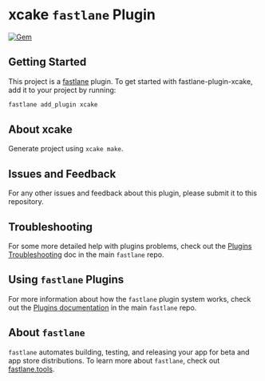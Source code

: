 # xcake `fastlane` Plugin

[![Gem](https://raw.githubusercontent.com/fastlane/fastlane/master/fastlane/lib/fastlane/plugins/templates/assets/plugin-badge.svg)](https://rubygems.org/gems/fastlane-plugin-xcake)

## Getting Started

This project is a [fastlane](https://github.com/fastlane/fastlane) plugin. To get started with fastlane-plugin-xcake, add it to your project by running:

```bash
fastlane add_plugin xcake
```

## About xcake

Generate project using `xcake make`.

## Issues and Feedback

For any other issues and feedback about this plugin, please submit it to this repository.

## Troubleshooting

For some more detailed help with plugins problems, check out the [Plugins Troubleshooting](https://github.com/fastlane/fastlane/blob/master/fastlane/docs/PluginsTroubleshooting.md) doc in the main `fastlane` repo.

## Using `fastlane` Plugins

For more information about how the `fastlane` plugin system works, check out the [Plugins documentation](https://github.com/fastlane/fastlane/blob/master/fastlane/docs/Plugins.md) in the main `fastlane` repo.

## About `fastlane`

`fastlane` automates building, testing, and releasing your app for beta and app store distributions. To learn more about `fastlane`, check out [fastlane.tools](https://fastlane.tools).
